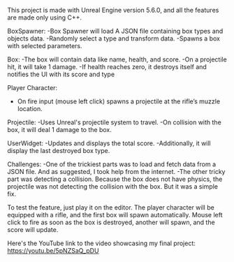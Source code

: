 This project is made with Unreal Engine version 5.6.0, and all the features are made only using C++.

BoxSpawner: 
  -Box Spawner will load A JSON file containing box types and objects data. 
  -Randomly select a type and transform data.
  -Spawns a box with selected parameters. 

Box: 
  -The box will contain data like name, health, and score.
  -On a projectile hit, it will take 1 damage. 
  -If health reaches zero, it destroys itself and notifies the UI with its score and type 

Player Character: 
 - On fire input (mouse left click) spawns a projectile at the rifle’s muzzle location. 

Projectile: 
  -Uses Unreal's projectile system to travel.
  -On collision with the box, it will deal 1 damage to the box.

UserWidget: 
 -Updates and displays the total score.
 -Additionally, it will display the last destroyed box type.

Challenges:
 -One of the trickiest parts was to load and fetch data from a JSON file. And as suggested, I took help from the internet.
 -The other tricky part was detecting a collision. Because the  box does not have physics, the projectile was not detecting the collision with the box. But it was a simple fix.

To test the feature, just play it on the editor. The player character will be equipped with a rifle, and the first box will spawn automatically. Mouse left click to fire as soon as the box is destroyed, another will spawn, and the score will update.

Here's the YouTube link to the video showcasing my final project: https://youtu.be/5pNZSaQ_pDU
